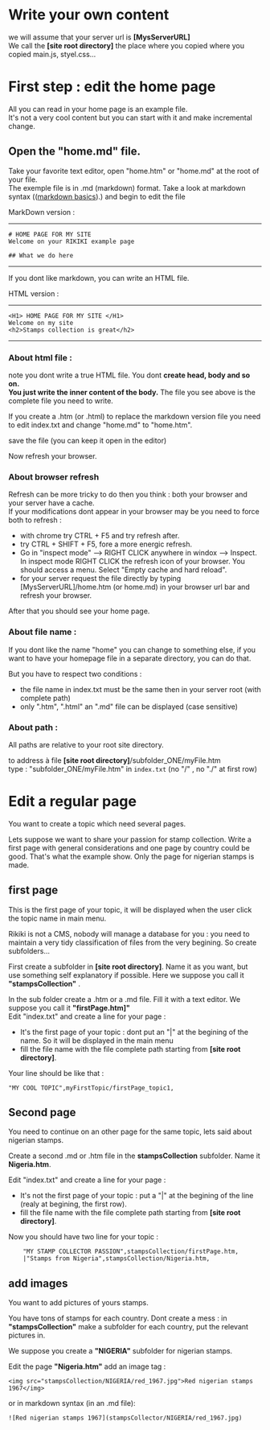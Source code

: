 # Write your own content

we will assume that your server url is **[MysServerURL]**   
We call the **[site root directory]** the place where you copied where you copied main.js, styel.css...

# First step : edit the home page
All you can read in your home page is an example file.  
It's not a very cool content but you can start with it and make incremental change.

## Open the "home.md" file.

Take your favorite text editor, open "home.htm" or "home.md" at the root of your file.    
The exemple file is in .md (markdown) format. Take a look at markdown syntax (([markdown basics](https://www.markdownguide.org/basic-syntax/#emphasis)).) and begin to edit the file

MarkDown version :
***********************
	# HOME PAGE FOR MY SITE
	Welcome on your RIKIKI example page

	## What we do here
************************

If you dont like markdown, you can write an HTML file.

HTML version :   
*****************
	<H1> HOME PAGE FOR MY SITE </H1>
	Welcome on my site
	<h2>Stamps collection is great</h2>

*******************

### About html file : 
note you dont write a true HTML file. You dont **create head, body and so on.**   
**You just write the inner content of the body.** The file you see above is the complete file you need to write.



If you create a .htm (or .html) to replace the markdown version file you need to edit index.txt and change "home.md" to "home.htm".

save the file (you can keep it open in the editor)

Now refresh your browser.  

### About browser refresh 
Refresh can be more tricky to do then you think : both your browser and your server have a cache.    
If your modifications dont appear in your browser may be you need to force both to refresh : 
- with chrome try CTRL + F5 and try refresh after. 
- try  CTRL + SHIFT + F5, fore a more energic refresh.
- Go in "inspect mode" --> RIGHT CLICK anywhere in windox --> Inspect. In inspect mode RIGHT CLICK the refresh icon of your browser. You should access a menu. Select "Empty cache and hard reload".
- for your server request the file directly by typing [MysServerURL]/home.htm (or home.md) in your browser url bar and refresh your browser.  

After that you should see your home page.    

### About file name :  
If you dont like the name "home" you can change to something else, if you want to have your homepage file in a separate directory, you can do that.    

But you have to respect two conditions :
- the file name in index.txt must be the same then in your server root (with complete path)
- only ".htm", ".html" an ".md" file can be displayed (case sensitive)

### About path :
 All paths are relative to your root site directory.  
 
to address à file  **[site root directory]**/subfolder_ONE/myFile.htm    
type : "subfolder_ONE/myFile.htm" in `index.txt` (no "/" , no "./" at first row)    

# Edit a regular page
You want to create a topic which need several pages.   

Lets suppose we want to share your passion for stamp collection. Write a first page with general considerations and one page by country could be good. That's what the example show. Only the page for nigerian stamps is made.

## first page 
This is the first page of your topic, it will be displayed when the user click the topic name in main menu.   

Rikiki is not a CMS, nobody will manage a database for you : you need to maintain a very tidy classification of files from the very begining. So create subfolders...

First create a subfolder in **[site root directory]**. Name it as you want, but use something self explanatory if possible. Here we suppose you call it **"stampsCollection"** .

In the sub folder create a .htm or a .md file. Fill it with a text editor. We suppose you call it **"firstPage.htm]"**  
Edit "index.txt" and create a line for your page :
- It's the first page of your topic : dont put an "|" at the begining of the name. So it will be displayed in the main menu
- fill the file name with the file complete path starting from **[site root directory]**.

Your line should be like that :    

	"MY COOL TOPIC",myFirstTopic/firstPage_topic1,
	
## Second page
You need to continue on an other page for the same topic, lets said about nigerian stamps.   

Create a second .md or .htm file in the **stampsCollection** subfolder. Name it **Nigeria.htm**. 
  
Edit "index.txt" and create a line for your page :
- It's not the first page of your topic : put a "|" at the begining of the line (realy at begining, the first row).
- fill the file name with the file complete path starting from **[site root directory]**.

Now you should have two line for your topic :  

		"MY STAMP COLLECTOR PASSION",stampsCollection/firstPage.htm,
		|"Stamps from Nigeria",stampsCollection/Nigeria.htm,

## add images
You want to add pictures of yours stamps. 

You have tons of stamps for each country. Dont create a mess : in **"stampsCollection"** make a subfolder for each country, put the relevant pictures in.

We suppose you create a **"NIGERIA"** subfolder for nigerian stamps.

Edit the page **"Nigeria.htm"**
add an image tag :

	<img src="stampsCollection/NIGERIA/red_1967.jpg">Red nigerian stamps 1967</img>

or in markdown syntax (in an .md file):

	![Red nigerian stamps 1967](stampsCollector/NIGERIA/red_1967.jpg)


  



	
	
	



